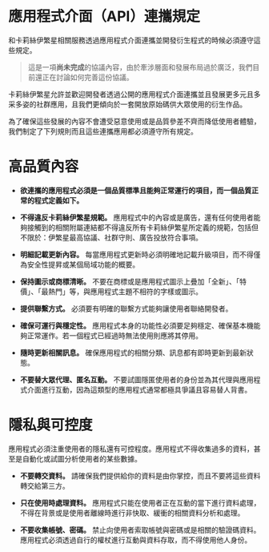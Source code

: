 # 應用程式介面（API）連攜規定

和卡莉絲伊繁星相關服務透過應用程式介面連攜並開發衍生程式的時候必須遵守這些規定。

> 這是一項**尚未完成**的協議內容，由於牽涉層面和發展布局過於廣泛，我們目前還正在討論如何完善這份協議。

卡莉絲伊繁星允許並歡迎開發者透過公開的應用程式介面連攜並且發展更多元且多采多姿的社群應用，且我們更傾向於一套開放原始碼供大眾使用的衍生作品。

為了確保這些發展的內容不會遭受惡意使用或是品質參差不齊而降低使用者體驗，我們制定了下列規則而且這些連攜應用都必須遵守所有規定。

# 高品質內容

* **欲連攜的應用程式必須是一個品質標準且能夠正常運行的項目，而一個品質正常的程式定義如下。**

* **不得違反卡莉絲伊繁星規範。** 應用程式中的內容或是廣告，還有任何使用者能夠接觸到的相關附屬連結都不得違反所有卡莉絲伊繁星所定義的規範，包括但不限於：伊繁星最高協議、社群守則、廣告投放符合事項。

* **明細記載更新內容。** 每當應用程式更新時必須明確地記載升級項目，而不得僅為安全性提昇或某個局域功能的概要。

* **保持圖示或商標清晰。** 不要在商標或是應用程式圖示上疊加「全新」、「特價」、「最熱門」等，與應用程式主題不相符的字樣或圖示。

* **提供聯繫方式。** 必須要有明確的聯繫方式能夠讓使用者聯絡開發者。

* **確保可運行與穩定性。** 應用程式本身的功能性必須要足夠穩定、確保基本機能夠正常運作。若一個程式已經過時無法使用則應將其停用。

* **隨時更新相關訊息。** 確保應用程式的相關分類、訊息都有即時更新到最新狀態。

* **不要替大眾代理、匿名互動。** 不要試圖隱匿使用者的身份並為其代理與應用程式介面進行互動，因為這類型的應用程式通常都極具爭議且容易替人背書。

# 隱私與可控度

應用程式必須注重使用者的隱私還有可控程度。應用程式不得收集過多的資料，甚至是自動化或試圖分析使用者的某些數據。

* **不要轉交資料。** 請確保我們提供給你的資料是由你掌控，而且不要將這些資料轉交給第三方。

* **只在使用時處理資料。** 應用程式只能在使用者正在互動的當下進行資料處理，不得在背景或是使用者離線時進行非快取、緩衝的相關資料分析和處理。

* **不要收集帳號、密碼。** 禁止向使用者索取帳號與密碼或是相關的驗證碼資料。應用程式必須透過自行的權杖進行互動與資料存取，而不得使用他人身份。
